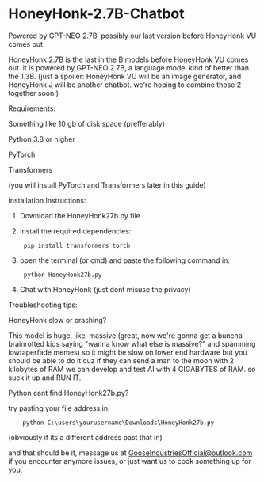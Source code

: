 # HoneyHonk-2.7B-Chatbot
Powered by GPT-NEO 2.7B, possibly our last version before HoneyHonk VU comes out.

HoneyHonk 2.7B is the last in the B models before HoneyHonk VU comes out. it is powered by GPT-NEO 2.7B, a language model kind of better than the 1.3B.
(just a spoiler: HoneyHonk VU will be an image generator, and HoneyHonk J will be another chatbot. we're hoping to combine those 2 together soon.)

Requirements:

Something like 10 gb of disk space (prefferably)

Python 3.8 or higher

PyTorch

Transformers

(you will install PyTorch and Transformers later in this guide)

Installation Instructions:

1. Download the HoneyHonk27b.py file
2. install the required dependencies:
   
        pip install transformers torch
   
4. open the terminal (or cmd) and paste the following command in:
   
        python HoneyHonk27b.py
   
7. Chat with HoneyHonk (just dont misuse the privacy)

Troubleshooting tips:

HoneyHonk slow or crashing? 

This model is huge, like, massive (great, now we're gonna get a buncha brainrotted kids saying "wanna know what else is massive?" and spamming lowtaperfade memes) so it might be slow on lower end hardware but you should be able to do it cuz if they can send a man to the moon with 2 kilobytes of RAM we can develop and test AI with 4 GIGABYTES of RAM. so suck it up and RUN IT.

Python cant find HoneyHonk27b.py? 

try pasting your file address in:

        python C:\users\yourusername\Downloads\HoneyHonk27b.py

(obviously if its a different address past that in)

and that should be it, message us at GooseIndustriesOfficial@outlook.com if you encounter anymore issues, or just want us to cook something up for you.



